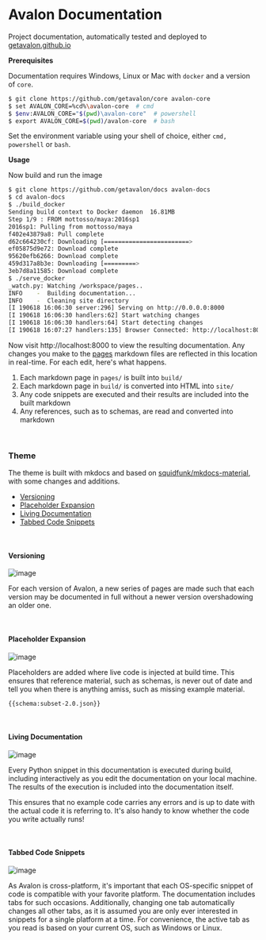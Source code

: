# Avalon Documentation

Project documentation, automatically tested and deployed to [getavalon.github.io](https://getavalon.github.io)

**Prerequisites**

Documentation requires Windows, Linux or Mac with `docker` and a version of `core`.

```bash
$ git clone https://github.com/getavalon/core avalon-core
$ set AVALON_CORE=%cd%\avalon-core  # cmd
$ $env:AVALON_CORE="$(pwd)\avalon-core"  # powershell
$ export AVALON_CORE=$(pwd)/avalon-core  # bash
```

Set the environment variable using your shell of choice, either `cmd,` `powershell` or `bash`.

**Usage**

Now build and run the image

```bash
$ git clone https://github.com/getavalon/docs avalon-docs
$ cd avalon-docs
$ ./build_docker
Sending build context to Docker daemon  16.81MB
Step 1/9 : FROM mottosso/maya:2016sp1
2016sp1: Pulling from mottosso/maya
f402e43879a8: Pull complete
d62c664230cf: Downloading [========================>                          ]  133.3MB/272.4MB
ef05875d9e72: Download complete
95620efb6266: Download complete
459d317a8b3e: Downloading [=========>                                         ]  127.8MB/689.4MB
3eb7d8a11585: Download complete                                                                                         
$ ./serve_docker
_watch.py: Watching /workspace/pages..
INFO    -  Building documentation...
INFO    -  Cleaning site directory
[I 190618 16:06:30 server:296] Serving on http://0.0.0.0:8000
[I 190618 16:06:30 handlers:62] Start watching changes
[I 190618 16:06:30 handlers:64] Start detecting changes
[I 190618 16:07:27 handlers:135] Browser Connected: http://localhost:8000/2.0/guides/
```

Now visit http://localhost:8000 to view the resulting documentation. Any changes you make to the [pages](https://github.com/getavalon/docs/tree/master/pages/2.0) markdown files are reflected in this location in real-time. For each edit, here's what happens.

1. Each markdown page in `pages/` is built into `build/`
1. Each markdown page in `build/` is converted into HTML into `site/`
1. Any code snippets are executed and their results are included into the built markdown
1. Any references, such as to schemas, are read and converted into markdown

<br>

### Theme

The theme is built with mkdocs and based on [squidfunk/mkdocs-material](https://github.com/squidfunk/mkdocs-material), with some changes and additions.

- [Versioning](#versioning)
- [Placeholder Expansion](#template-expansion)
- [Living Documentation](#living-documentation)
- [Tabbed Code Snippets](#tabbed-code-snippets)

<br>

#### Versioning

![image](https://user-images.githubusercontent.com/2152766/27929857-85a49c02-628c-11e7-8137-43e38b46f4ce.png)

For each version of Avalon, a new series of pages are made such that each version may be documented in full without a newer version overshadowing an older one.

<br>

#### Placeholder Expansion

![image](https://user-images.githubusercontent.com/2152766/27930013-0d1051ae-628d-11e7-872d-d1e380815f48.png)

Placeholders are added where live code is injected at build time. This ensures that reference material, such as schemas, is never out of date and tell you when there is anything amiss, such as missing example material.

```md
{{schema:subset-2.0.json}}
```

<br>

#### Living Documentation

![image](https://user-images.githubusercontent.com/2152766/27930040-2054f1b6-628d-11e7-9fa2-e48af19a63c3.png)

Every Python snippet in this documentation is executed during build, including interactively as you edit the documentation on your local machine. The results of the execution is included into the documentation itself.

This ensures that no example code carries any errors and is up to date with the actual code it is referring to. It's also handy to know whether the code you write actually runs!

<br>

#### Tabbed Code Snippets

![image](https://user-images.githubusercontent.com/2152766/27930170-85520f0e-628d-11e7-99fb-33cd75abf3d5.png)

As Avalon is cross-platform, it's important that each OS-specific snippet of code is compatible with your favorite platform. The documentation includes tabs for such occasions. Additionally, changing one tab automatically changes all other tabs, as it is assumed you are only ever interested in snippets for a single platform at a time. For convenience, the active tab as you read is based on your current OS, such as Windows or Linux.

<br>
